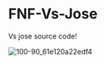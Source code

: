 # FNF-Vs-Jose
 Vs jose source code!

![100-90_61e120a22edf4](https://user-images.githubusercontent.com/87836417/155821023-2ec24fad-dbd9-446b-a7f2-79b1c3a4c3fc.jpg)
